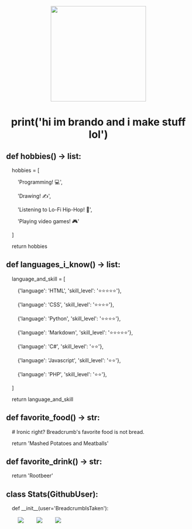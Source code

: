 <div align='center'>
  <img width='260' height='260' src='https://avatars.githubusercontent.com/u/63469489?v=4'>
</div>

<div align='center'>
  <h1>print('hi im brando and i make stuff lol')</h1>
</div>

## def hobbies() -> list:

&nbsp;&nbsp;&nbsp;&nbsp;hobbies = [

&nbsp;&nbsp;&nbsp;&nbsp;&nbsp;&nbsp;&nbsp;&nbsp;'Programming! &#128187;',

&nbsp;&nbsp;&nbsp;&nbsp;&nbsp;&nbsp;&nbsp;&nbsp;'Drawing! &#9997;',

&nbsp;&nbsp;&nbsp;&nbsp;&nbsp;&nbsp;&nbsp;&nbsp;'Listening to Lo-Fi Hip-Hop! &#127925;',

&nbsp;&nbsp;&nbsp;&nbsp;&nbsp;&nbsp;&nbsp;&nbsp;'Playing video games! &#127918;'

&nbsp;&nbsp;&nbsp;&nbsp;]
            
&nbsp;&nbsp;&nbsp;&nbsp;return hobbies

## def languages_i_know() -> list:

&nbsp;&nbsp;&nbsp;&nbsp;language_and_skill = [

&nbsp;&nbsp;&nbsp;&nbsp;&nbsp;&nbsp;&nbsp;&nbsp;{'language': 'HTML', 'skill_level': '⭐⭐⭐⭐⭐'},

&nbsp;&nbsp;&nbsp;&nbsp;&nbsp;&nbsp;&nbsp;&nbsp;{'language': 'CSS', 'skill_level': '⭐⭐⭐⭐'},

&nbsp;&nbsp;&nbsp;&nbsp;&nbsp;&nbsp;&nbsp;&nbsp;{'language': 'Python', 'skill_level': '⭐⭐⭐⭐'},

&nbsp;&nbsp;&nbsp;&nbsp;&nbsp;&nbsp;&nbsp;&nbsp;{'language': 'Markdown', 'skill_level': '⭐⭐⭐⭐⭐'},

&nbsp;&nbsp;&nbsp;&nbsp;&nbsp;&nbsp;&nbsp;&nbsp;{'language': 'C#', 'skill_level': '⭐⭐'},

&nbsp;&nbsp;&nbsp;&nbsp;&nbsp;&nbsp;&nbsp;&nbsp;{'language': 'Javascript', 'skill_level': '⭐⭐'},

&nbsp;&nbsp;&nbsp;&nbsp;&nbsp;&nbsp;&nbsp;&nbsp;{'language': 'PHP', 'skill_level': '⭐⭐'},

&nbsp;&nbsp;&nbsp;&nbsp;]

&nbsp;&nbsp;&nbsp;&nbsp;return language_and_skill

## def favorite_food() -> str:
&nbsp;&nbsp;&nbsp;&nbsp;# Ironic right? Breadcrumb's favorite food is not bread.

&nbsp;&nbsp;&nbsp;&nbsp;return 'Mashed Potatoes and Meatballs'

## def favorite_drink() -> str:

&nbsp;&nbsp;&nbsp;&nbsp;return 'Rootbeer'

## class Stats(GithubUser):

  &nbsp;&nbsp;&nbsp;&nbsp;def \_\_init__(user='BreadcrumbIsTaken'):
  
  &nbsp;&nbsp;&nbsp;&nbsp;&nbsp;&nbsp;&nbsp;&nbsp;<img align="center" src="https://github-readme-stats.vercel.app/api?username=BreadcrumbIsTaken&count_private=true&show_icons=true&include_all_commits=true&custom_title=Breadcrumb%27s%20Super%20Kewl%20Github%20Stats%21%20%3AD&theme=radical" />
    &nbsp;&nbsp;&nbsp;&nbsp;&nbsp;&nbsp;&nbsp;&nbsp;<img align="center" src="https://github-readme-stats.vercel.app/api/top-langs/?username=BreadcrumbIsTaken&layout=compact&langs_count=8&custom_title=Breadcrumb%27s%20Most%20Used%20Langs%21&theme=radical" />
    &nbsp;&nbsp;&nbsp;&nbsp;&nbsp;&nbsp;&nbsp;&nbsp;<img align="center" src="https://github-readme-stats.vercel.app/api/wakatime?username=Breadcrumb&layout=compact&theme=radical&custom_title=Breadcrumb%27s%20Wakatime%20Stats%20%3A0" />
